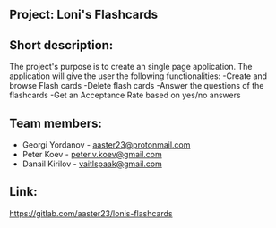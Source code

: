 ## Project: Loni's Flashcards

## Short description:

The project's purpose is to create an single page application. The application will give the user the following functionalities:
-Create and browse Flash cards
-Delete flash cards
-Answer the questions of the flashcards
-Get an Acceptance Rate based on yes/no answers

## Team members:

* Georgi Yordanov - aaster23@protonmail.com
* Peter Koev - peter.v.koev@gmail.com
* Danail Kirilov - vaitlspaak@gmail.com

## Link:
https://gitlab.com/aaster23/lonis-flashcards
